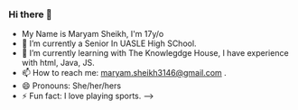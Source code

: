 ### Hi there 👋

- My Name is Maryam Sheikh, I'm 17y/o
- 🔭 I’m currently a Senior In UASLE High SChool.
- 🌱 I’m currently learning with The Knowlegdge House, I have experience with html, Java, JS.
- 📫 How to reach me: maryam.sheikh3146@gmail.com .
- 😄 Pronouns: She/her/hers
- ⚡ Fun fact: I love playing sports. 
-->

